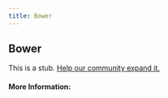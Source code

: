 ```yaml
---
title: Bower
---
```


## Bower

This is a stub. [Help our community expand it.](https://github.com/freeCodeCamp/guide-articles/tree/master/articles/Tools/Bower/index.md)

<!-- The article goes here, in GitHub-flavored Markdown. Feel free to add YouTube videos, images, and CodePen/JSBin embeds  -->

#### More Information:
<!-- Please add any articles you think might be helpful to read before writing the article -->


